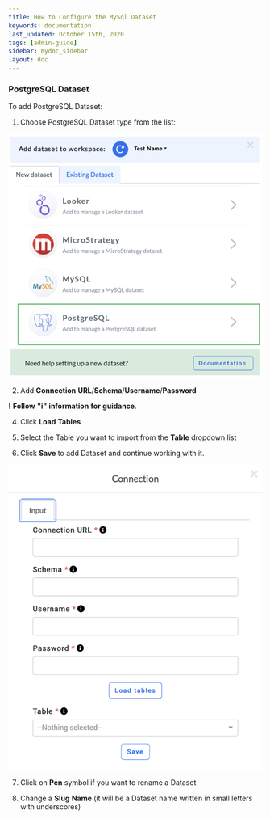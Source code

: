```yaml
---
title: How to Configure the MySql Dataset
keywords: documentation
last_updated: October 15th, 2020
tags: [admin-guide]
sidebar: mydoc_sidebar
layout: doc
---
```


### PostgreSQL Dataset

To add PostgreSQL Dataset:

1. Choose PostgreSQL Dataset type from the list:

<img src="/media/admin-guide/postgre_1.png" class="image-doc p-3">

2. Add **Connection** **URL**/**Schema**/**Username**/**Password**

**!** **Follow** **"i"** **information** **for** **guidance**.

4. Click **Load** **Tables**

5. Select the Table you want to import from the **Table** dropdown list

6. Click **Save** to add Dataset and continue working with it.

<img src="/media/admin-guide/postgre_2.png" class="image-doc p-3">

7. Click on **Pen** symbol if you want to rename a Dataset
 
8. Change a **Slug** **Name** (it will be a Dataset name written in small letters with underscores)





